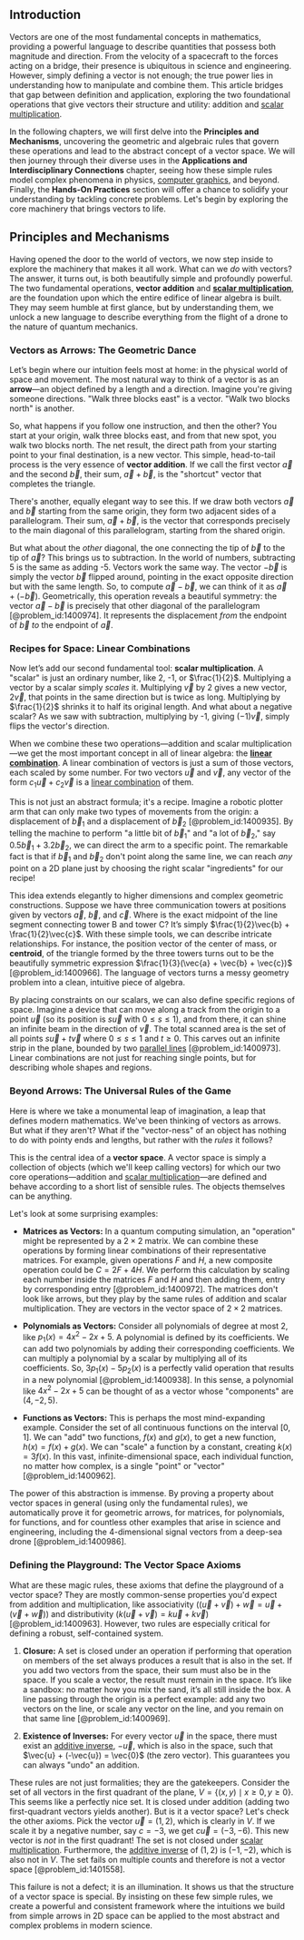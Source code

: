 ## Introduction
Vectors are one of the most fundamental concepts in mathematics, providing a powerful language to describe quantities that possess both magnitude and direction. From the velocity of a spacecraft to the forces acting on a bridge, their presence is ubiquitous in science and engineering. However, simply defining a vector is not enough; the true power lies in understanding how to manipulate and combine them. This article bridges that gap between definition and application, exploring the two foundational operations that give vectors their structure and utility: addition and [scalar multiplication](@article_id:155477).

In the following chapters, we will first delve into the **Principles and Mechanisms**, uncovering the geometric and algebraic rules that govern these operations and lead to the abstract concept of a vector space. We will then journey through their diverse uses in the **Applications and Interdisciplinary Connections** chapter, seeing how these simple rules model complex phenomena in physics, [computer graphics](@article_id:147583), and beyond. Finally, the **Hands-On Practices** section will offer a chance to solidify your understanding by tackling concrete problems. Let's begin by exploring the core machinery that brings vectors to life.

## Principles and Mechanisms

Having opened the door to the world of vectors, we now step inside to explore the machinery that makes it all work. What can we *do* with vectors? The answer, it turns out, is both beautifully simple and profoundly powerful. The two fundamental operations, **vector addition** and **[scalar multiplication](@article_id:155477)**, are the foundation upon which the entire edifice of linear algebra is built. They may seem humble at first glance, but by understanding them, we unlock a new language to describe everything from the flight of a drone to the nature of quantum mechanics.

### Vectors as Arrows: The Geometric Dance

Let’s begin where our intuition feels most at home: in the physical world of space and movement. The most natural way to think of a vector is as an **arrow**—an object defined by a length and a direction. Imagine you're giving someone directions. "Walk three blocks east" is a vector. "Walk two blocks north" is another.

So, what happens if you follow one instruction, and then the other? You start at your origin, walk three blocks east, and from that new spot, you walk two blocks north. The net result, the direct path from your starting point to your final destination, is a new vector. This simple, head-to-tail process is the very essence of **vector addition**. If we call the first vector $\vec{a}$ and the second $\vec{b}$, their sum, $\vec{a} + \vec{b}$, is the "shortcut" vector that completes the triangle.

There's another, equally elegant way to see this. If we draw both vectors $\vec{a}$ and $\vec{b}$ starting from the same origin, they form two adjacent sides of a parallelogram. Their sum, $\vec{a} + \vec{b}$, is the vector that corresponds precisely to the main diagonal of this parallelogram, starting from the shared origin.

But what about the *other* diagonal, the one connecting the tip of $\vec{b}$ to the tip of $\vec{a}$? This brings us to subtraction. In the world of numbers, subtracting 5 is the same as adding -5. Vectors work the same way. The vector $-\vec{b}$ is simply the vector $\vec{b}$ flipped around, pointing in the exact opposite direction but with the same length. So, to compute $\vec{a} - \vec{b}$, we can think of it as $\vec{a} + (-\vec{b})$. Geometrically, this operation reveals a beautiful symmetry: the vector $\vec{a} - \vec{b}$ is precisely that other diagonal of the parallelogram [@problem_id:1400974]. It represents the displacement *from* the endpoint of $\vec{b}$ *to* the endpoint of $\vec{a}$.

### Recipes for Space: Linear Combinations

Now let’s add our second fundamental tool: **scalar multiplication**. A "scalar" is just an ordinary number, like 2, -1, or $\frac{1}{2}$. Multiplying a vector by a scalar simply *scales* it. Multiplying $\vec{v}$ by 2 gives a new vector, $2\vec{v}$, that points in the same direction but is twice as long. Multiplying by $\frac{1}{2}$ shrinks it to half its original length. And what about a negative scalar? As we saw with subtraction, multiplying by -1, giving $(-1)\vec{v}$, simply flips the vector's direction.

When we combine these two operations—addition and scalar multiplication—we get the most important concept in all of linear algebra: the **[linear combination](@article_id:154597)**. A linear combination of vectors is just a sum of those vectors, each scaled by some number. For two vectors $\vec{u}$ and $\vec{v}$, any vector of the form $c_1\vec{u} + c_2\vec{v}$ is a [linear combination](@article_id:154597) of them.

This is not just an abstract formula; it's a recipe. Imagine a robotic plotter arm that can only make two types of movements from the origin: a displacement of $\vec{b}_1$ and a displacement of $\vec{b}_2$ [@problem_id:1400935]. By telling the machine to perform "a little bit of $\vec{b}_1$" and "a lot of $\vec{b}_2$," say $0.5\vec{b}_1 + 3.2\vec{b}_2$, we can direct the arm to a specific point. The remarkable fact is that if $\vec{b}_1$ and $\vec{b}_2$ don't point along the same line, we can reach *any* point on a 2D plane just by choosing the right scalar "ingredients" for our recipe!

This idea extends elegantly to higher dimensions and complex geometric constructions. Suppose we have three communication towers at positions given by vectors $\vec{a}$, $\vec{b}$, and $\vec{c}$. Where is the exact midpoint of the line segment connecting tower B and tower C? It’s simply $\frac{1}{2}\vec{b} + \frac{1}{2}\vec{c}$. With these simple tools, we can describe intricate relationships. For instance, the position vector of the center of mass, or **centroid**, of the triangle formed by the three towers turns out to be the beautifully symmetric expression $\frac{1}{3}(\vec{a} + \vec{b} + \vec{c})$ [@problem_id:1400966]. The language of vectors turns a messy geometry problem into a clean, intuitive piece of algebra.

By placing constraints on our scalars, we can also define specific regions of space. Imagine a device that can move along a track from the origin to a point $\vec{u}$ (so its position is $s\vec{u}$ with $0 \le s \le 1$), and from there, it can shine an infinite beam in the direction of $\vec{v}$. The total scanned area is the set of all points $s\vec{u} + t\vec{v}$ where $0 \le s \le 1$ and $t \ge 0$. This carves out an infinite strip in the plane, bounded by two [parallel lines](@article_id:168513) [@problem_id:1400973]. Linear combinations are not just for reaching single points, but for describing whole shapes and regions.

### Beyond Arrows: The Universal Rules of the Game

Here is where we take a monumental leap of imagination, a leap that defines modern mathematics. We've been thinking of vectors as arrows. But what if they aren't? What if the "vector-ness" of an object has nothing to do with pointy ends and lengths, but rather with the *rules* it follows?

This is the central idea of a **vector space**. A vector space is simply a collection of objects (which we'll keep calling vectors) for which our two core operations—addition and [scalar multiplication](@article_id:155477)—are defined and behave according to a short list of sensible rules. The objects themselves can be anything.

Let's look at some surprising examples:

*   **Matrices as Vectors:** In a quantum computing simulation, an "operation" might be represented by a $2 \times 2$ matrix. We can combine these operations by forming linear combinations of their representative matrices. For example, given operations $F$ and $H$, a new composite operation could be $C = 2F + 4H$. We perform this calculation by scaling each number inside the matrices $F$ and $H$ and then adding them, entry by corresponding entry [@problem_id:1400972]. The matrices don't look like arrows, but they play by the same rules of addition and scalar multiplication. They are vectors in the vector space of $2 \times 2$ matrices.

*   **Polynomials as Vectors:** Consider all polynomials of degree at most 2, like $p_1(x) = 4x^2 - 2x + 5$. A polynomial is defined by its coefficients. We can add two polynomials by adding their corresponding coefficients. We can multiply a polynomial by a scalar by multiplying all of its coefficients. So, $3p_1(x) - 5p_2(x)$ is a perfectly valid operation that results in a new polynomial [@problem_id:1400938]. In this sense, a polynomial like $4x^2 - 2x + 5$ can be thought of as a vector whose "components" are $(4, -2, 5)$.

*   **Functions as Vectors:** This is perhaps the most mind-expanding example. Consider the set of all continuous functions on the interval $[0, 1]$. We can "add" two functions, $f(x)$ and $g(x)$, to get a new function, $h(x) = f(x) + g(x)$. We can "scale" a function by a constant, creating $k(x) = 3f(x)$. In this vast, infinite-dimensional space, each individual function, no matter how complex, is a single "point" or "vector" [@problem_id:1400962].

The power of this abstraction is immense. By proving a property about vector spaces in general (using only the fundamental rules), we automatically prove it for geometric arrows, for matrices, for polynomials, for functions, and for countless other examples that arise in science and engineering, including the 4-dimensional signal vectors from a deep-sea drone [@problem_id:1400986].

### Defining the Playground: The Vector Space Axioms

What are these magic rules, these axioms that define the playground of a vector space? They are mostly common-sense properties you'd expect from addition and multiplication, like associativity ($(\vec{u}+\vec{v})+\vec{w} = \vec{u}+(\vec{v}+\vec{w})$) and distributivity ($k(\vec{u}+\vec{v}) = k\vec{u} + k\vec{v}$) [@problem_id:1400963]. However, two rules are especially critical for defining a robust, self-contained system.

1.  **Closure:** A set is closed under an operation if performing that operation on members of the set always produces a result that is also in the set. If you add two vectors from the space, their sum must also be in the space. If you scale a vector, the result must remain in the space. It’s like a sandbox: no matter how you mix the sand, it’s all still inside the box. A line passing through the origin is a perfect example: add any two vectors on the line, or scale any vector on the line, and you remain on that same line [@problem_id:1400969].

2.  **Existence of Inverses:** For every vector $\vec{u}$ in the space, there must exist an [additive inverse](@article_id:151215), $-\vec{u}$, which is also in the space, such that $\vec{u} + (-\vec{u}) = \vec{0}$ (the zero vector). This guarantees you can always "undo" an addition.

These rules are not just formalities; they are the gatekeepers. Consider the set of all vectors in the first quadrant of the plane, $V = \{(x, y) \mid x \ge 0, y \ge 0\}$. This seems like a perfectly nice set. It is closed under addition (adding two first-quadrant vectors yields another). But is it a vector space? Let's check the other axioms. Pick the vector $\vec{u} = (1, 2)$, which is clearly in $V$. If we scale it by a negative number, say $c = -3$, we get $c\vec{u} = (-3, -6)$. This new vector is *not* in the first quadrant! The set is not closed under [scalar multiplication](@article_id:155477). Furthermore, the [additive inverse](@article_id:151215) of $(1, 2)$ is $(-1, -2)$, which is also not in $V$. The set fails on multiple counts and therefore is not a vector space [@problem_id:1401558].

This failure is not a defect; it is an illumination. It shows us that the structure of a vector space is special. By insisting on these few simple rules, we create a powerful and consistent framework where the intuitions we build from simple arrows in 2D space can be applied to the most abstract and complex problems in modern science.